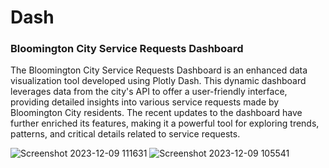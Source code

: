 # Dash

### Bloomington City Service Requests Dashboard
The Bloomington City Service Requests Dashboard is an enhanced data visualization tool developed using Plotly Dash. This dynamic dashboard leverages data from the city's API to offer a user-friendly interface, providing detailed insights into various service requests made by Bloomington City residents. The recent updates to the dashboard have further enriched its features, making it a powerful tool for exploring trends, patterns, and critical details related to service requests.

![Screenshot 2023-12-09 111631](https://github.com/MustafaAlsaegh/Dash/assets/96810312/9a501491-2515-4682-b3c2-d367571712c7)
![Screenshot 2023-12-09 105541](https://github.com/MustafaAlsaegh/Dash/assets/96810312/777cb985-adc6-4362-8f3e-ffb63e42c38b)
